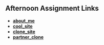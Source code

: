## Afternoon Assignment Links

- **[about_me](https://github.com/jakew33/about_me)**
- **[cool_site](https://github.com/jakew33/cool_site)**
- **[clone_site](https://github.com/jakew33/clone_site)**
- **[partner_clone](https://github.com/jakew33/partner_clone)**

